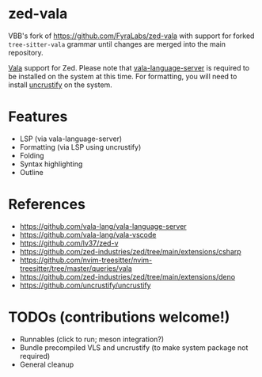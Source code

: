 # zed-vala

VBB's fork of https://github.com/FyraLabs/zed-vala with support for forked `tree-sitter-vala` grammar until changes are merged into the main repository.

[Vala](https://vala.dev) support for Zed.
Please note that [vala-language-server](https://github.com/vala-lang/vala-language-server) is required to be installed on the system at this time.
For formatting, you will need to install [uncrustify](https://github.com/uncrustify/uncrustify) on the system.

# Features
- LSP (via vala-language-server)
- Formatting (via LSP using uncrustify)
- Folding
- Syntax highlighting
- Outline

# References

- https://github.com/vala-lang/vala-language-server
- https://github.com/vala-lang/vala-vscode
- https://github.com/lv37/zed-v
- https://github.com/zed-industries/zed/tree/main/extensions/csharp
- https://github.com/nvim-treesitter/nvim-treesitter/tree/master/queries/vala
- https://github.com/zed-industries/zed/tree/main/extensions/deno
- https://github.com/uncrustify/uncrustify

# TODOs (contributions welcome!)
- Runnables (click to run; meson integration?)
- Bundle precompiled VLS and uncrustify (to make system package not required)
- General cleanup
